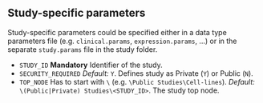 Study-specific parameters
-------------------------

Study-specific parameters could be specified either in a data type parameters file (e.g. `clinical.params`, `expression.params`, ...) or in the separate `study.params` file in the study folder.

- `STUDY_ID` **Mandatory** Identifier of the study.
- `SECURITY_REQUIRED` _Default:_ `Y`. Defines study as Private (`Y`) or Public (`N`).
- `TOP_NODE` Has to start with `\` (e.g. `\Public Studies\Cell-lines`). _Default:_ `\(Public|Private) Studies\<STUDY_ID>`. The study top node.
